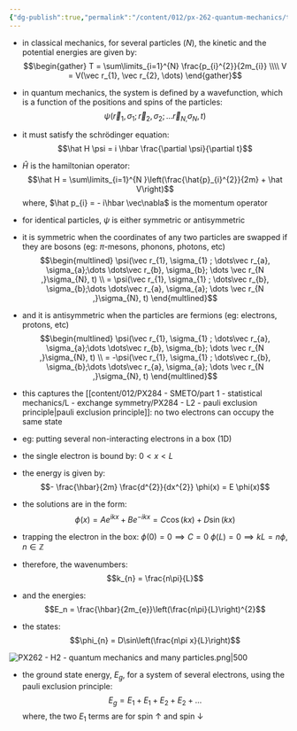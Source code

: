 ```yaml
---
{"dg-publish":true,"permalink":"/content/012/px-262-quantum-mechanics/term-2/h-free-electron-model/px-262-h2-quantum-mechanics-and-many-particles/","noteIcon":"1","created":"2025-08-27T13:15:23.486+01:00","updated":"2025-01-29T14:57:21.000+00:00"}
---
```


- in classical mechanics, for several particles $(N)$, the kinetic and the potential energies are given by:
$$\begin{gather}
	T = \sum\limits_{i=1}^{N} \frac{p_{i}^{2}}{2m_{i}} \\\\
	V = V(\vec r_{1},  \vec r_{2}, \dots)
\end{gather}$$
- in quantum mechanics, the system is defined by a wavefunction, which is a function of the positions and spins of the particles:
$$\psi(\vec r_{1}, \sigma_{1} ; \vec r_{2}, \sigma_{2}; \dots \vec r_{N ,}\sigma_{N}, t)$$
- it must satisfy the schrödinger equation:
$$\hat H \psi = i \hbar \frac{\partial \psi}{\partial t}$$
- $\hat H$ is the hamiltonian operator:
$$\hat H = \sum\limits_{i=1}^{N }\left(\frac{\hat{p}_{i}^{2}}{2m} + \hat V\right)$$
	where, $\hat p_{i} = - i\hbar \vec\nabla$ is the momentum operator

- for identical particles, $\psi$ is either symmetric or antisymmetric

- it is symmetric when the coordinates of any two particles are swapped if they are bosons (eg: $\pi$-mesons, phonons, photons, etc)
$$\begin{multlined}
\psi(\vec r_{1}, \sigma_{1} ; \dots\vec r_{a}, \sigma_{a};\dots \dots\vec r_{b}, \sigma_{b}; \dots \vec r_{N ,}\sigma_{N}, t) \\
= \psi(\vec r_{1}, \sigma_{1} ; \dots\vec r_{b}, \sigma_{b};\dots \dots\vec r_{a}, \sigma_{a}; \dots \vec r_{N ,}\sigma_{N}, t)
\end{multlined}$$
- and it is antisymmetric when the particles are fermions (eg: electrons, protons, etc)
$$\begin{multlined}
\psi(\vec r_{1}, \sigma_{1} ; \dots\vec r_{a}, \sigma_{a};\dots \dots\vec r_{b}, \sigma_{b}; \dots \vec r_{N ,}\sigma_{N}, t) \\
= -\psi(\vec r_{1}, \sigma_{1} ; \dots\vec r_{b}, \sigma_{b};\dots \dots\vec r_{a}, \sigma_{a}; \dots \vec r_{N ,}\sigma_{N}, t)
\end{multlined}$$

- this captures the [[content/012/PX284 - SMETO/part 1 - statistical mechanics/L - exchange symmetry/PX284 - L2 - pauli exclusion principle\|pauli exclusion principle]]: no two electrons can occupy the same state

- eg: putting several non-interacting electrons in a box (1D)
- the single electron is bound by: $0<x<L$
- the energy is given by:
$$- \frac{\hbar}{2m} \frac{d^{2}}{dx^{2}} \phi(x) = E \phi(x)$$
- the solutions are in the form: 
$$\phi(x) = Ae^{ikx} + B e^{-ikx} = C\cos(kx) + D\sin(kx)$$

- trapping the electron in the box:
	$\phi(0) = 0 \implies C = 0$
	$\phi(L) = 0 \implies kL = n\phi$, $n\in\mathbb{Z}$
- therefore, the wavenumbers:
$$k_{n} = \frac{n\pi}{L}$$
- and the energies:
$$E_n  = \frac{\hbar}{2m_{e}}\left(\frac{n\pi}{L}\right)^{2}$$
- the states:
$$\phi_{n} = D\sin\left(\frac{n\pi x}{L}\right)$$

![PX262 - H2 - quantum mechanics and many particles.png|500](/img/user/pics/PX262%20-%20H2%20-%20quantum%20mechanics%20and%20many%20particles.png)

- the ground state energy, $E_g$, for a system of several electrons, using the pauli exclusion principle:
$$E_{g} = E_{1} + E_{1} + E_{2} + E_{2} + \dots$$
	where, the two $E_1$ terms are for spin $\uparrow$ and spin $\downarrow$
